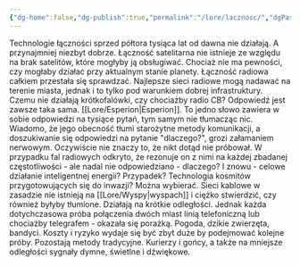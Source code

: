 ```yaml
---
{"dg-home":false,"dg-publish":true,"permalink":"/lore/lacznosc/","dgPassFrontmatter":true}
---
```


Technologie łączności sprzed półtora tysiąca lat od dawna nie działają. A przynajmniej niezbyt dobrze. Łączność satelitarna nie istnieje ze względu na brak satelitów, które mogłyby ją obsługiwać. Chociaż nie ma pewności, czy mogłaby działać przy aktualnym stanie planety. Łączność radiowa całkiem przestała się sprawdzać. Najlepsze sieci radiowe mogą nadawać na terenie miasta, jednak i to tylko pod warunkiem dobrej infrastruktury. Czemu nie działają krótkofalówki, czy chociażby radio CB? Odpowiedź jest zawsze taka sama. [[Lore/Esperion\|Esperion]]. To jedno słowo zawiera w sobie odpowiedzi na tysiące pytań, tym samym nie tłumacząc nic. Wiadomo, że jego obecność tłumi starożytne metody komunikacji, a doszukiwanie się odpowiedzi na pytanie "dlaczego?", grozi załamaniem nerwowym. Oczywiście nie znaczy to, że nikt dotąd nie próbował. W przypadku fal radiowych odkryto, że rezonuje on z nimi na każdej zbadanej częstotliwości - ale nadal nie odpowiedziano - dlaczego? I znowu - celowe działanie inteligentnej energii? Przypadek? Technologia kosmitów przygotowujących się do inwazji? Można wybierać. Sieci kablowe w zasadzie nie istnieją na [[Lore/Wyspy\|wyspach]] i ciężko stwierdzić, czy również byłyby tłumione. Działają na krótkie odległości. Jednak każda dotychczasowa próba połączenia dwóch miast linią telefoniczną lub chociażby telegrafem - okazała się porażką. Pogoda, dzikie zwierzęta, bandyci. Koszty i ryzyko wydaje się być zbyt duże by podejmować kolejne próby. Pozostają metody tradycyjne. Kurierzy i gońcy, a także na mniejsze odległości sygnały dymne, świetlne i dźwiękowe.